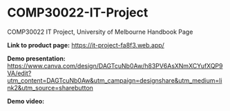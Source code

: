 # COMP30022-IT-Project
COMP30022 IT Project, University of Melbourne Handbook Page

**Link to product page:** https://it-project-fa8f3.web.app/

**Demo presentation:** https://www.canva.com/design/DAGTcuNb0Aw/h83PV6AsXNmXCYufXQP9VA/edit?utm_content=DAGTcuNb0Aw&utm_campaign=designshare&utm_medium=link2&utm_source=sharebutton

**Demo video:**
